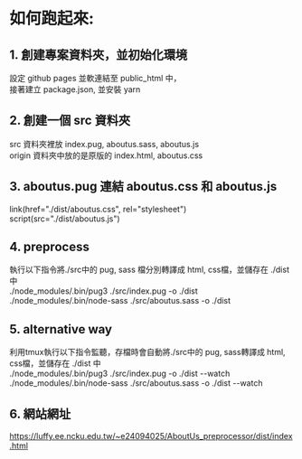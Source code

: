 # 如何跑起來:
## 1. 創建專案資料夾，並初始化環境
設定 github pages 並軟連結至 public_html 中，  
接著建立 package.json, 並安裝 yarn  

## 2. 創建一個 src 資料夾
src 資料夾裡放 index.pug, aboutus.sass, aboutus.js  
origin 資料夾中放的是原版的 index.html, aboutus.css  

## 3. aboutus.pug 連結 aboutus.css 和 aboutus.js
link(href="./dist/aboutus.css", rel="stylesheet")  
script(src="./dist/aboutus.js")  

## 4. preprocess
執行以下指令將./src中的 pug, sass 檔分別轉譯成 html, css檔，並儲存在 ./dist 中  
./node_modules/.bin/pug3 ./src/index.pug -o ./dist  
./node_modules/.bin/node-sass ./src/aboutus.sass -o ./dist  

## 5. alternative way
利用tmux執行以下指令監聽，存檔時會自動將./src中的 pug, sass轉譯成 html, css檔，並儲存在 ./dist 中  
./node_modules/.bin/pug3 ./src/index.pug -o ./dist --watch  
./node_modules/.bin/node-sass ./src/aboutus.sass -o ./dist --watch  

## 6. 網站網址
<https://luffy.ee.ncku.edu.tw/~e24094025/AboutUs_preprocessor/dist/index.html>  
